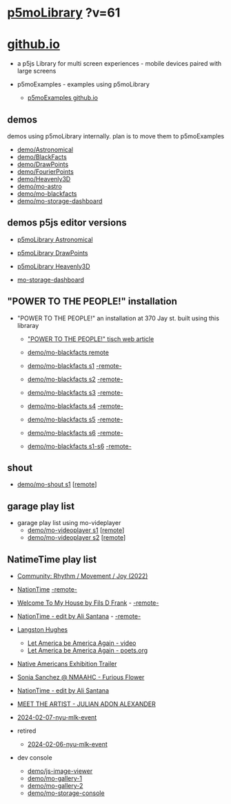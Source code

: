 # [p5moLibrary](https://github.com/molab-itp/p5moLibrary) ?v=61

# [github.io](https://molab-itp.github.io/p5moLibrary/src?v=61)

- a p5js Library for multi screen experiences - mobile devices paired with large screens

- p5moExamples - examples using p5moLibrary

  - [ p5moExamples github.io ](https://molab-itp.github.io/p5moExamples)

## demos

demos using p5moLibrary internally. plan is to move them to p5moExamples

- [demo/Astronomical](demo/Astronomical?v=61)
- [demo/BlackFacts](demo/BlackFacts?v=61)
- [demo/DrawPoints](demo/DrawPoints?v=61)
- [demo/FourierPoints](demo/FourierPoints?v=61)
- [demo/Heavenly3D](demo/Heavenly3D?v=61)
- [demo/mo-astro](demo/mo-astro?v=61)
- [demo/mo-blackfacts](demo/mo-blackfacts?v=61)
- [demo/mo-storage-dashboard](demo/mo-storage-dashboard?v=61)

## demos p5js editor versions

- [p5moLibrary Astronomical](https://editor.p5js.org/jht9629-nyu/sketches/iIIAb8KIDr)

- [p5moLibrary DrawPoints](https://editor.p5js.org/jht9629-nyu/sketches/TQyVoswjQ)

- [p5moLibrary Heavenly3D](https://editor.p5js.org/jht9629-nyu/sketches/6VM5IMP4m)

- [mo-storage-dashboard](https://editor.p5js.org/jht9629-nyu/sketches/Osz28nOS9)

## "POWER TO THE PEOPLE!" installation

- "POWER TO THE PEOPLE!" an installation at 370 Jay st. built using this libraray

  - ["POWER TO THE PEOPLE!" tisch web article](https://tisch.nyu.edu/itp/news/spring-2024/community-facing-interactive-installations-on-the-ground-floor-o)

  - [demo/mo-blackfacts remote](demo/mo-blackfacts?v=61)
  - [demo/mo-blackfacts s1](demo/mo-blackfacts?v=61&group=s1&qrcode=mo-blackfacts-qrcode-1.png) [-remote-](demo/mo-blackfacts?v=61&group=s1)
  - [demo/mo-blackfacts s2](demo/mo-blackfacts?v=61&group=s2&qrcode=mo-blackfacts-qrcode-2.png) [-remote-](demo/mo-blackfacts?v=61&group=s2)
  - [demo/mo-blackfacts s3](demo/mo-blackfacts?v=61&group=s3&qrcode=mo-blackfacts-qrcode-3.png) [-remote-](demo/mo-blackfacts?v=61&group=s3)
  - [demo/mo-blackfacts s4](demo/mo-blackfacts?v=61&group=s4&qrcode=mo-blackfacts-qrcode-4.png) [-remote-](demo/mo-blackfacts?v=61&group=s4)
  - [demo/mo-blackfacts s5](demo/mo-blackfacts?v=61&group=s5&qrcode=mo-blackfacts-qrcode-5.png) [-remote-](demo/mo-blackfacts?v=61&group=s5)
  - [demo/mo-blackfacts s6](demo/mo-blackfacts?v=61&group=s6&qrcode=mo-blackfacts-qrcode-6.png) [-remote-](demo/mo-blackfacts?v=61&group=s6)
  - [demo/mo-blackfacts s1-s6](demo/mo-blackfacts?v=61&group=s1,s2,s3,s4,s5,s6&qrcode=mo-blackfacts-qrcode-1-6.png) [-remote-](demo/mo-blackfacts?v=61&group=s1,s2,s3,s4,s5,s6)

## shout

- [demo/mo-shout s1](demo/mo-shout?v=61&group=s1&qrcode=mo-shout-qrcode-1.png) [[remote](qrcode/mo-shout.html?v=61&group=s1)]
<!-- https://molab-itp.github.io/p5moLibrary/src/qrcode/mo-shout.html?group=s1 -->

## garage play list

- garage play list using mo-videplayer
  - [demo/mo-videoplayer s1](demo/mo-videoplayer?v=61&group=s1&qrcode=mo-videoplayer-qrcode-1.png)
    [[remote](qrcode/mo-videoplayer.html?v=61&group=s1)]
  - [demo/mo-videoplayer s2](demo/mo-videoplayer?v=61&group=s2&qrcode=mo-videoplayer-qrcode-2.png)
    [[remote](qrcode/mo-videoplayer.html?v=61&group=s2)]

## NatimeTime play list

- [Community: Rhythm / Movement / Joy (2022)](demo/mo-videoplayer/index.html?playlist=8HfVf69nUX0)

- [NationTime](demo/mo-videoplayer/index.html?qrcode=NationTime.png) [-remote-](demo/mo-videoplayer/index.html)

- [Welcome To My House by Fils D Frank](demo/mo-videoplayer/?playlist=kinLtCLHYvo&title=Welcome%20To%20My%20House%20by%20Fils%20D%20Frank&qrcode=NationTime.png) - [-remote-](demo/mo-videoplayer/?playlist=kinLtCLHYvo&title=Welcome%20To%20My%20House%20by%20Fils%20D%20Frank)

- [NationTime - edit by Ali Santana](demo/mo-videoplayer/?playlist=-UtKxghWlvY&title=NationTime%20-%20ELUCID%20-%20BETAMAX&qrcode=NationTime.png) - [-remote-](demo/mo-videoplayer/?playlist=-UtKxghWlvY&title=NationTime%20-%20ELUCID%20-%20BETAMAX)

- [Langston Hughes ](demo/BlackFacts?playlist=XzI3huqpCi4)

  - [Let America be America Again - video](demo/mo-blackfacts?playlist=CFNM8GB_Yp0&title=%E2%98%85)
  - [Let America be America Again - poets.org](https://poets.org/poem/let-america-be-america-again)

- [Native Americans Exhibition Trailer](demo/BlackFacts?playlist=hpjNGTYvpxw)

- [Sonia Sanchez @ NMAAHC - Furious Flower](demo/mo-blackfacts?playlist=FNLp8e-cfgk&title=Sonia%20Sanchez)

- [NationTime - edit by Ali Santana](demo/mo-videoplayer?playlist=-UtKxghWlvY&title=NationTime%20-%20ELUCID%20-%20BETAMAX&qrcode=NationTime.png)

- [MEET THE ARTIST - JULIAN ADON ALEXANDER](demo/mo-blackfacts?playlist=wk0La_2igws&title=MEET%20THE%20ARTIST%20-%20JULIAN%20ADON%20ALEXANDE%20-%20What%20it%20is&qrcode=JULIAN.png)

- [2024-02-07-nyu-mlk-event](demo/mo-blackfacts?playlist=lG758MniLYg&qrcode=annoucement-01.png&title=2024-02-07-nyu-mlk-event)

- retired

  - [2024-02-06-nyu-mlk-event](demo/mo-blackfacts?playlist=zbRz5xTaLYI&qrcode=annoucement-01.png&title=2024-02-06-nyu-mlk-event)
  <!-- - [Weapons of White Destruction - TJ](demo/mo-blackfacts?playlist=ob8YQPGJiHY&title=Weapons%20of%20White%20Destruction%20-%20TJ&&qrcode=TJ.png) -->

- dev console

  - [demo/js-image-viewer](demo/js-image-viewer?v=61)
  - [demo/mo-gallery-1](demo/mo-gallery-1?v=61)
  - [demo/mo-gallery-2](demo/mo-gallery-2?v=61)
  - [demo/mo-storage-console](demo/mo-storage-console?v=61)

<!--

- retired
  - [demo/mo-astro-host-0](demo/mo-astro-host-0?v=61)
  - [demo/mo-astro-host-1](demo/mo-astro-host-1?v=61)
  - [demo/mo-astro-remote-0](demo/mo-astro-remote-0?v=61)
  - [demo/mo-astro-remote-1](demo/mo-astro-remote-1?v=61)

  - [demo/mo-blackfacts-host](demo/mo-blackfacts-host?v=61)
  - [demo/mo-blackfacts-remote](demo/mo-blackfacts-remote?v=61)

# https://www.youtube.com/watch?v=hpjNGTYvpxw
# The Land Carries Our Ancestors: Contemporary Art by Native Americans Exhibition Trailer

 -->
